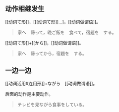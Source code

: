 ## 动作相继发生

[[动词て形]]，\[[[动词て形]]...\]，[[动词做谓语]]。

> 家へ　帰って，晩ご飯を　食べて，宿題を　する。

[[动词て形]]+[[から]]，[[动词做谓语]]。

> 家へ　帰ってから，宿題を　する。

## 一边一边

[[动词活用#连用形]]+ながら　[[动词做谓语]]。

后面的动作是主要动作。

> テレビを見ながら食事をしている。
